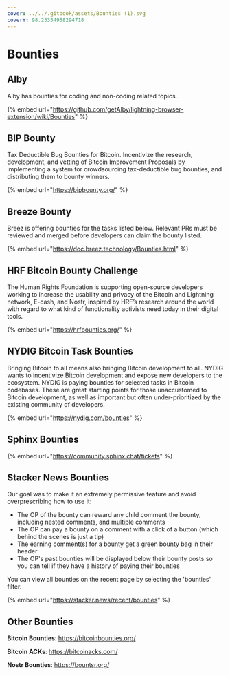 ```yaml
---
cover: ../../.gitbook/assets/Bounties (1).svg
coverY: 98.23354958294718
---
```


# Bounties

## Alby

Alby has bounties for coding and non-coding related topics.

{% embed url="https://github.com/getAlby/lightning-browser-extension/wiki/Bounties" %}

## BIP Bounty

Tax Deductible Bug Bounties for Bitcoin. Incentivize the research, development, and vetting of Bitcoin Improvement Proposals by implementing a system for crowdsourcing tax-deductible bug bounties, and distributing them to bounty winners.

{% embed url="https://bipbounty.org/" %}

## **Breeze Bounty**

Breez is offering bounties for the tasks listed below. Relevant PRs must be reviewed and merged before developers can claim the bounty listed.

{% embed url="https://doc.breez.technology/Bounties.html" %}

## HRF Bitcoin Bounty Challenge

The Human Rights Foundation is supporting open-source developers working to increase the usability and privacy of the Bitcoin and Lightning network, E-cash, and Nostr, inspired by HRF’s research around the world with regard to what kind of functionality activists need today in their digital tools.

{% embed url="https://hrfbounties.org/" %}

## NYDIG Bitcoin Task Bounties

Bringing Bitcoin to all means also bringing Bitcoin development to all. NYDIG wants to incentivize Bitcoin development and expose new developers to the ecosystem. NYDIG is paying bounties for selected tasks in Bitcoin codebases. These are great starting points for those unaccustomed to Bitcoin development, as well as important but often under-prioritized by the existing community of developers.

{% embed url="https://nydig.com/bounties" %}

## Sphinx Bounties

{% embed url="https://community.sphinx.chat/tickets" %}

## Stacker News Bounties

Our goal was to make it an extremely permissive feature and avoid overprescribing how to use it:

* The OP of the bounty can reward any child comment the bounty, including nested comments, and multiple comments
* The OP can pay a bounty on a comment with a click of a button (which behind the scenes is just a tip)
* The earning comment(s) for a bounty get a green bounty bag in their header
* The OP's past bounties will be displayed below their bounty posts so you can tell if they have a history of paying their bounties

You can view all bounties on the recent page by selecting the 'bounties' filter.

{% embed url="https://stacker.news/recent/bounties" %}

## **Other Bounties**

**Bitcoin Bounties**: https://bitcoinbounties.org/

**Bitcoin ACKs**: https://bitcoinacks.com/

**Nostr Bounties**: https://bountsr.org/
